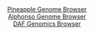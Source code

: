 <div id="Pineapple_Genome_Browser" align="center">
  <a href="https://igv.org/app/?sessionURL=blob:zZJra9swFIb_i6BlA8fX2I4NYTi9hqS3NJc2pRjZlh0xWVIlxU4T8t.rlY19WaH5sDHQB.lwpPO.r54daJCQmFEQA9d0fNNxgAHkirX3sOYEXcMaSRCXkEhkAIFKJBDNEYh3oIRSwdlkrG.ulOIytiyseKeGtGKm9ExYwy2jsJVmzmrrhBECMyagYkJaAwEbZuGq6bQog5yberZn.lYBFbQg4StGJbM4olXa6vfSX6W0QpTVKK3XROF3AanWozUWZgm_JYv7JM.RlCP0Oiz6yWiYzL2z2fIiOFnObi4Xs2BxfI8rCtVaoH6EjtyB9zCou0QWw.vlw6jy6oKX51es6B55p8dnG44Fkn0ndHpeaIe9UEeDaYE2_5NrvfCBzk_vFoMMthfRZRWMb7IblJPp5bLJ2rvhB773BiAsX2sSQL4SYezYhmcHhu8GnR9bp2fYdqTTEQyD.OnZAErA_Ltuf9oB9co1L0Cil_U7OgZgokACxJ3ItkMnily_G3btKHL2xg6sBfl70Z7PJlFou4nrBmmJidIwF6mkXJqQUrPJS7PaHpjlbbMlt0N_VI82YljKx9Px5FFuM388Tf6YZU_716Pfv08b_Yyif0LdZ4SYKjsUtU27mfMJOwumC7dxuBbsPiYv86tyXn0Yz2HRlEzUUOl.XdHHn7Q1UGBIlS40WOIME6xeFzpF1oLYcT0NLcgZYZpCIKrsi23YhuPbX3_D6e2f928-">Pineapple Genome Browser</a>
</div>
<div id="Alphonso_Genome_Browser" align="center">
  <a href="https://igv.org/app/?sessionURL=blob:zZJfT9swFMW_iyXQJqWJnZCGREJTKO0ofwqieBUgFDmJk5o6drDdFFr1u89Dm_bCJPqwaZIf7Ktr33OOfxvQUaWZFCABvotCFyHgAD2XqylpWk4npKEaJBXhmjpA0YoqKgoKkg2oiDYE31zYm3NjWp14HjNtryGilq4OXNKQtRRkpd1CNt5Ack5yqYiRSnvHinTSY3XXW9GctK1rZwdu6JXEEI_wdi6Fll5LRZ2t7HvZr1JWUyEbmjVLbtibgMzqsRpLtyJf0tk0LQqq9Tl9HZdH6fk4_RYM8f3X_uAeX53OcH.2P2W1IGap6FFbT65zflfol8loXeInNL28Y2Z1a8ZwLzjZH760TFF9hCJ0GEQwDkIbDBMlffmfPNvFdvS9gE97_ujK.DwO8SmWoxQHcU31ZCSa9533wdYBXBZLSwIo5ipKEHQC2HdCv9_7sUWHDoSxzUdJBpKHRwcYRYqFbX_YAPPaWl6Aps_LN3QcIFVJFUh6MYQRimM_PIgOYByjrbMBS8X_XrgjfBNH0E99v59VjBsLc5lp0WqXCOF2ReXW6x3TDFC1Nl3OTw6P8fWwGsS3OR7fXzyfxfoPWTrAjn77QGv0I4r.CXcfEeKafFfYRovhWfNcTWOMT9OFIaZCBbkaVAdn43fjiazZ3aKppGqIsf22Yo8_aeuIYkQYW.iYZjnjzLzObIpyBRLkBxZaUEguLYVA1fkn6EAHhfDzbziD7eP2Ow--">Alphonso Genome Browser</a>
</div>


<div id="DAF_Genomics_Browser" align="center">
  <a href="https://igv.org/app/?sessionURL=blob:tZFra9swFIb_i6D95LsdOzaEYTZn7dIuI8HNSCnhzD6.ZJbkSfLSLOS_T3gdg40yBh1IQuJc3lfnOZGvKGTLGUmIZ7kTy3WJQWTDD2ugfYfvgaIkSQWdRIMIrFAgK5AkJ1KBVJCvbnRlo1QvE9suoTJrZJy2hbSkb0FvSj6oBnWq6VlA4RtncJBWwalOVmBD1zecSW5DUaCUpmP3yOrdAfTxM7YbW.KODp1qR9WdNqGNlVYF2m3LSnz8i5H_oKxX.yrdrNOxfoHH63KWLq7TOz_Lt2_D19t8ebXJw83luq0ZqEHgrNjfRHX6LsxALHJG9_McrzIotwHKC__NZfbYtwLlzI3cqR850zAgZ4N0vBg0AlI0wk3cwIi8qeEFgfl09SehnoHgLUnuHwyiBBSfdfr9iahjr0ERiV.GkZlBuChRkMSMHSdy49ibBFHgxLF7Nk5kEN0Lk5znqzhyvNTzQusTUK1ftd04Pi30Z_ClMP7WWe9_xfQB99sjpxDfycnHxS0sL7x5sCxWbt2y7BlQBnn2YxUXFJQO_Xg.YYFO61Fk6hcX__xw_g4-">DAF Genomics Browser</a>
</div>
